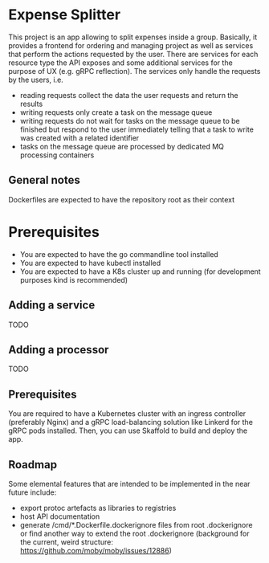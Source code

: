 # Expense Splitter
This project is an app allowing to split expenses inside a group.
Basically, it provides a frontend for ordering and managing project as well as services that perform the actions requested by the user. There are services for each resource type the API exposes and some additional services for the purpose of UX (e.g. gRPC reflection). The services only handle the requests by the users, i.e.
- reading requests collect the data the user requests and return the results
- writing requests only create a task on the message queue
- writing requests do not wait for tasks on the message queue to be finished but respond to the user immediately telling that a task to write was created with a related identifier
- tasks on the message queue are processed by dedicated MQ processing containers

## General notes
Dockerfiles are expected to have the repository root as their context

# Prerequisites
- You are expected to have the go commandline tool installed
- You are expected to have kubectl installed
- You are expected to have a K8s cluster up and running (for development purposes kind is recommended)

## Adding a service
TODO

## Adding a processor
TODO

## Prerequisites
You are required to have a Kubernetes cluster with an ingress controller (preferably Nginx) and a gRPC load-balancing solution like Linkerd for the gRPC pods installed. Then, you can use Skaffold to build and deploy the app.

## Roadmap
Some elemental features that are intended to be implemented in the near future include:
- export protoc artefacts as libraries to registries
- host API documentation
- generate /cmd/*.Dockerfile.dockerignore files from root .dockerignore or find another way to extend the root .dockerignore (background for the current, weird structure: https://github.com/moby/moby/issues/12886)